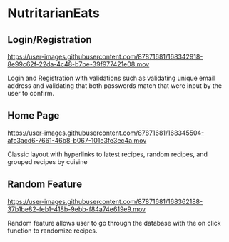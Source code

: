 # NutritarianEats

<h2> Login/Registration </h2>



https://user-images.githubusercontent.com/87871681/168342918-8e99c62f-22da-4c48-b7be-39f977421e08.mov



<p> Login and Registration with validations such as validating unique email address and validating that both 
  passwords match that were input by the user to confirm. </p>
  
  <h2> Home Page </h2>
  

https://user-images.githubusercontent.com/87871681/168345504-afc3acd6-7661-46b8-b067-101e3fe3ec4a.mov

<p> Classic layout with hyperlinks to latest recipes, random recipes, and grouped recipes by cuisine </p>


  <h2> Random Feature </h2>
  

https://user-images.githubusercontent.com/87871681/168362188-37b1be82-feb1-418b-9ebb-f84a74e619e9.mov


  <p> Random feature allows user to go through the database with the on click function to randomize recipes. </p>
  


